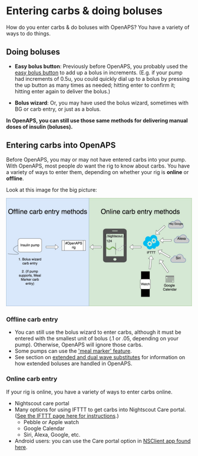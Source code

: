 # Entering carbs & doing boluses

How do you enter carbs & do boluses with OpenAPS? You have a variety of ways to do things.

## Doing boluses

* **Easy bolus button**: Previously before OpenAPS, you probably used the [easy bolus button](http://openaps.readthedocs.io/en/latest/docs/While%20You%20Wait%20For%20Gear/collect-data-and-prepare.html#easy-bolus-button) to add up a bolus in increments. (E.g. if your pump had increments of 0.5u, you could quickly dial up to a bolus by pressing the up button as many times as needed; hitting enter to confirm it; hitting enter again to deliver the bolus.)

* **Bolus wizard**: Or, you may have used the bolus wizard, sometimes with BG or carb entry, or just as a bolus.

**In OpenAPS, you can still use those same methods for delivering manual doses of insulin (boluses).**

## Entering carbs into OpenAPS

Before OpenAPS, you may or may not have entered carbs into your pump. With OpenAPS, most people *do* want the rig to know about carbs. You have a variety of ways to enter them, depending on whether your rig is **online** or **offline**.

Look at this image for the big picture:

![Different methods for entering carbs](../Images/Carb_data_to_rig.jpg)

### Offline carb entry

* You can still use the bolus wizard to enter carbs, although it must be entered with the smallest unit of bolus (.1 or .05, depending on your pump). Otherwise, OpenAPS will ignore those carbs.
* Some pumps can use the ['meal marker' feature](http://openaps.readthedocs.io/en/latest/docs/Customize-Iterate/offline-looping-and-monitoring.html#entering-carbs-while-offline).
* See section on [extended and dual wave substitutes](https://openaps.readthedocs.io/en/latest/docs/While%20You%20Wait%20For%20Gear/collect-data-and-prepare.html#extended-and-dual-wave-substitute) for information on how extended boluses are handled in OpenAPS.

### Online carb entry

If your rig is online, you have a variety of ways to enter carbs online.

* Nightscout care portal
* Many options for using IFTTT to get carbs into Nightscout Care portal. ([See the IFTTT page here for instructions](http://openaps.readthedocs.io/en/latest/docs/Customize-Iterate/ifttt-integration.html).)
  * Pebble or Apple watch
  * Google Calendar
  * Siri, Alexa, Google, etc. 
* Android users: you can use the Care portal option in [NSClient app found here](https://github.com/nightscout/NSClient-Android/releases).
  
